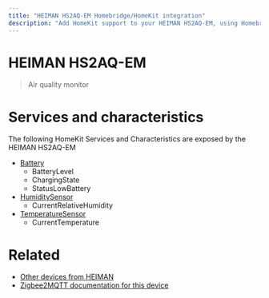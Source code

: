 ```yaml
---
title: "HEIMAN HS2AQ-EM Homebridge/HomeKit integration"
description: "Add HomeKit support to your HEIMAN HS2AQ-EM, using Homebridge, Zigbee2MQTT and homebridge-z2m."
---
```

<!---
This file has been GENERATED using src/docgen/docgen.ts
DO NOT EDIT THIS FILE MANUALLY!
-->
# HEIMAN HS2AQ-EM
> Air quality monitor


# Services and characteristics
The following HomeKit Services and Characteristics are exposed by
the HEIMAN HS2AQ-EM

* [Battery](../../battery.md)
  * BatteryLevel
  * ChargingState
  * StatusLowBattery
* [HumiditySensor](../../sensors.md)
  * CurrentRelativeHumidity
* [TemperatureSensor](../../sensors.md)
  * CurrentTemperature


# Related
* [Other devices from HEIMAN](../index.md#heiman)
* [Zigbee2MQTT documentation for this device](https://www.zigbee2mqtt.io/devices/HS2AQ-EM.html)